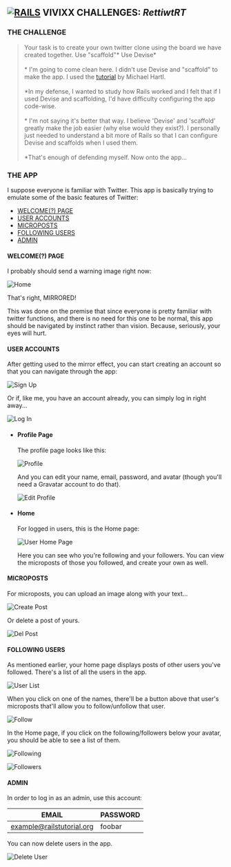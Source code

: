 ## **[![RAILS](https://user-images.githubusercontent.com/29721601/30682137-e2e0413e-9eda-11e7-9df1-6a21225f2c10.png "Rails")](http://rubyonrails.org/) VIVIXX CHALLENGES: _RettiwtRT_**

### THE CHALLENGE

> Your task is to create your own twitter clone using the board we have created together.
Use "scaffold"*
Use Devise*  
\
\* I'm going to come clean here. I didn't use Devise and "scaffold" to make the app. I used the [tutorial](https://www.railstutorial.org/book/static_pages) by Michael Hartl.  
\
\*In my defense, I wanted to study how Rails worked and I felt that if I used Devise and scaffolding, I'd have difficulty configuring the app code-wise.  
\
\* I'm not saying it's better that way. I believe 'Devise' and 'scaffold' greatly make the job easier (why else would they exist?). I personally just needed to understand a bit more of Rails so that I can configure Devise and scaffolds when I used them.  
\
\*That's enough of defending myself. Now onto the app...

### THE APP

I suppose everyone is familiar with Twitter. This app is basically trying to emulate some of the basic features of Twitter:

- [WELCOME(?) PAGE](#welcome-page)
- [USER ACCOUNTS](#user-accounts)
- [MICROPOSTS](#microposts)
- [FOLLOWING USERS](#following-users)
- [ADMIN](#admin)

#### WELCOME(?) PAGE

I probably should send a warning image right now:

![Home](https://user-images.githubusercontent.com/29721601/30682467-54cc0eee-9edc-11e7-96b2-a1b743bcea00.png)

That's right, MIRRORED!

This was done on the premise that since everyone is pretty familiar with twitter functions, and there is no need for this one to be normal, this app should be navigated by instinct rather than vision. Because, seriously, your eyes will hurt.

#### USER ACCOUNTS

After getting used to the mirror effect, you can start creating an account so that you can navigate through the app:

![Sign Up](https://user-images.githubusercontent.com/29721601/30682364-06b232d8-9edc-11e7-887a-d30ff7da853b.png)

Or if, like me, you have an account already, you can simply log in right away...

![Log In](https://user-images.githubusercontent.com/29721601/30682365-06b30abe-9edc-11e7-9a9d-8959fb9b7861.png)

- #### Profile Page
    The profile page looks like this:

    ![Profile](https://user-images.githubusercontent.com/29721601/30682366-06c503d6-9edc-11e7-8f53-0a28774f1105.png)

    And you can edit your name, email, password, and avatar (though you'll need a Gravatar account to do that).

    ![Edit Profile](https://user-images.githubusercontent.com/29721601/30682368-06c6a3e4-9edc-11e7-948d-116d46ac787f.png)

- #### Home
    For logged in users, this is the Home page:

    ![User Home Page](https://user-images.githubusercontent.com/29721601/30682369-06c8154e-9edc-11e7-9ef2-58b5c9e524a6.png)

    Here you can see who you're following and your followers. You can view the microposts of those you followed, and create your own as well.

#### MICROPOSTS
For microposts, you can upload an image along with your text...

![Create Post](https://user-images.githubusercontent.com/29721601/30682367-06c67c2a-9edc-11e7-8e6c-b0a8913067bb.png)

Or delete a post of yours.

![Del Post](https://user-images.githubusercontent.com/29721601/30682373-0702015a-9edc-11e7-92d2-f06ea624745b.png)

#### FOLLOWING USERS
As mentioned earlier, your home page displays posts of other users you've followed. There's a list of all the users in the app.

![User List](https://user-images.githubusercontent.com/29721601/30682371-06fda1d2-9edc-11e7-87c6-dcdab53cd971.png)

When you click on one of the names, there'll be a button above that user's microposts that'll allow you to follow/unfollow that user.

![Follow](https://user-images.githubusercontent.com/29721601/30682372-06ff0d1a-9edc-11e7-8620-19e8346793e7.png)

In the Home page, if you click on the following/followers below your avatar, you should be able to see a list of them.

![Following](https://user-images.githubusercontent.com/29721601/30682374-0703d1c4-9edc-11e7-9abc-16ed34d7449f.png)

![Followers](https://user-images.githubusercontent.com/29721601/30682375-07349d72-9edc-11e7-9b22-de2eff6cb2a9.png)

#### ADMIN
In order to log in as an admin, use this account:

| EMAIL | PASSWORD |
| --- | --- |
| example@railstutorial.org | foobar |

You can now delete users in the app.

![Delete User](https://user-images.githubusercontent.com/29721601/30682376-073a661c-9edc-11e7-9446-71f76512b1d9.png)
